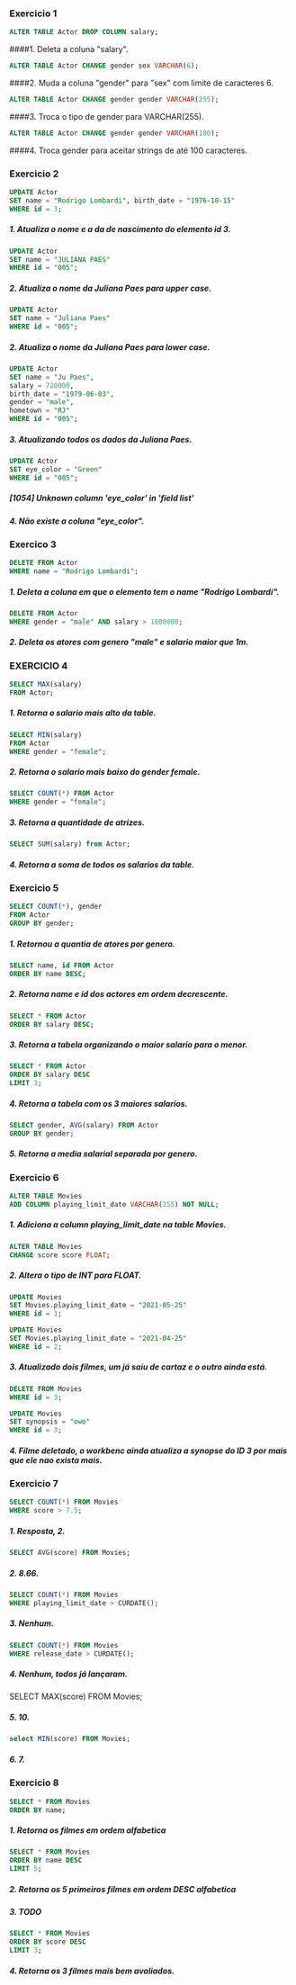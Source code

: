 ### Exercicio 1
~~~sql
ALTER TABLE Actor DROP COLUMN salary;
~~~
####1. Deleta a coluna "salary".
~~~sql
ALTER TABLE Actor CHANGE gender sex VARCHAR(6);
~~~
####2. Muda a coluna "gender" para "sex" com limite de caracteres 6.
~~~sql
ALTER TABLE Actor CHANGE gender gender VARCHAR(255);
~~~
####3. Troca o tipo de gender para VARCHAR(255).
~~~sql
ALTER TABLE Actor CHANGE gender gender VARCHAR(100);
~~~
####4. Troca gender para aceitar strings de até 100 caracteres.

### Exercicio 2
~~~sql
UPDATE Actor
SET name = "Rodrigo Lombardi", birth_date = "1976-10-15"
WHERE id = 3;
~~~
##### 1. Atualiza o nome e a da de nascimento do elemento id 3.
~~~sql
UPDATE Actor
SET name = "JULIANA PAES"
WHERE id = "005";
~~~
##### 2. Atualiza o nome da Juliana Paes para upper case.
~~~sql
UPDATE Actor
SET name = "Juliana Paes"
WHERE id = "005";
~~~
##### 2. Atualiza o nome da Juliana Paes para lower case.
~~~sql
UPDATE Actor
SET name = "Ju Paes",
salary = 720000,
birth_date = "1979-06-03",
gender = "male",
hometown = "RJ"
WHERE id = "005";
~~~
##### 3. Atualizando todos os dados da Juliana Paes.
~~~sql
UPDATE Actor
SET eye_color = "Green"
WHERE id = "005";
~~~
##### [1054] Unknown column 'eye_color' in 'field list'
##### 4. Não existe a coluna "eye_color".

### Exercico 3
~~~sql
DELETE FROM Actor
WHERE name = "Rodrigo Lombardi";
~~~
##### 1. Deleta a coluna em que o elemento tem o name "Rodrigo Lombardi".
~~~sql
DELETE FROM Actor
WHERE gender = "male" AND salary > 1000000;
~~~
##### 2. Deleta os atores com genero "male" e salario maior que 1m.

### EXERCICIO 4
~~~sql
SELECT MAX(salary)
FROM Actor;
~~~
##### 1. Retorna o salario mais alto da table.
~~~sql
SELECT MIN(salary)
FROM Actor
WHERE gender = "female";
~~~
##### 2. Retorna o salario mais baixo do gender female.
~~~sql
SELECT COUNT(*) FROM Actor
WHERE gender = "female";
~~~
##### 3. Retorna a quantidade de atrizes.
~~~sql
SELECT SUM(salary) from Actor;
~~~
##### 4. Retorna a soma de todos os salarios da table.

### Exercicio 5
~~~sql
SELECT COUNT(*), gender
FROM Actor
GROUP BY gender;
~~~
##### 1. Retornou a quantia de atores por genero.
~~~sql
SELECT name, id FROM Actor
ORDER BY name DESC;
~~~
##### 2. Retorna name e id dos actores em ordem decrescente.
~~~sql
SELECT * FROM Actor
ORDER BY salary DESC;
~~~
##### 3. Retorna a tabela organizando o maior salario para o menor.
~~~sql
SELECT * FROM Actor
ORDER BY salary DESC
LIMIT 3;
~~~
##### 4. Retorna a tabela com os 3 maiores salarios.
~~~sql
SELECT gender, AVG(salary) FROM Actor
GROUP BY gender;
~~~
##### 5. Retorna a media salarial separada por genero.

### Exercicio 6
~~~sql
ALTER TABLE Movies
ADD COLUMN playing_limit_date VARCHAR(255) NOT NULL;
~~~
##### 1. Adiciona a column playing_limit_date na table Movies.
~~~sql
ALTER TABLE Movies
CHANGE score score FLOAT;
~~~
##### 2. Altera o tipo de INT para FLOAT.
~~~sql
UPDATE Movies
SET Movies.playing_limit_date = "2021-05-25"
WHERE id = 1;

UPDATE Movies
SET Movies.playing_limit_date = "2021-04-25"
WHERE id = 2;
~~~
##### 3. Atualizado dois filmes, um já saiu de cartaz e o outro ainda está.
~~~sql
DELETE FROM Movies
WHERE id = 3;

UPDATE Movies
SET synopsis = "owo"
WHERE id = 3;
~~~
##### 4. Filme deletado, o workbenc ainda atualiza a synopse do ID 3 por mais que ele nao exista mais.

### Exercicio 7
~~~sql
SELECT COUNT(*) FROM Movies
WHERE score > 7.5;
~~~
##### 1. Resposta, 2.
~~~sql
SELECT AVG(score) FROM Movies;
~~~
##### 2. 8.66.
~~~sql
SELECT COUNT(*) FROM Movies
WHERE playing_limit_date > CURDATE();
~~~
##### 3. Nenhum.
~~~sql
SELECT COUNT(*) FROM Movies
WHERE release_date > CURDATE();
~~~
##### 4. Nenhum, todos já lançaram.

SELECT MAX(score) FROM Movies;
##### 5. 10.
~~~sql
select MIN(score) FROM Movies;
~~~
##### 6. 7.

### Exercicio 8
~~~sql
SELECT * FROM Movies
ORDER BY name;
~~~
##### 1. Retorna os filmes em ordem alfabetica
~~~sql
SELECT * FROM Movies
ORDER BY name DESC
LIMIT 5;
~~~
##### 2. Retorna os 5 primeiros filmes em ordem DESC alfabetica

##### 3. TODO
~~~sql
SELECT * FROM Movies
ORDER BY score DESC
LIMIT 3;
~~~
##### 4. Retorna os 3 filmes mais bem avaliados.

